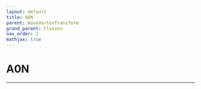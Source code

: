 ```yaml
---
layout: default
title: A0N
parent: WaveVortexTransform
grand_parent: Classes
nav_order: 2
mathjax: true
---
```


#  A0N




---

